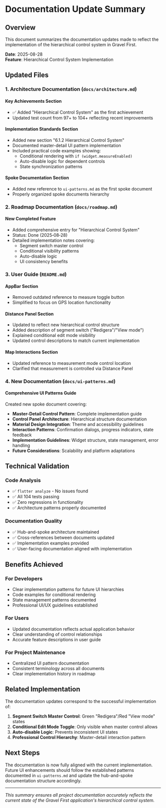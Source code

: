 # Documentation Update Summary

## Overview

This document summarizes the documentation updates made to reflect the implementation of the hierarchical control system in Gravel First.

**Date**: 2025-08-28  
**Feature**: Hierarchical Control System Implementation

## Updated Files

### 1. Architecture Documentation (`docs/architecture.md`)

#### Key Achievements Section
- ✅ Added "Hierarchical Control System" as the first achievement
- Updated test count from 97+ to 104+ reflecting recent improvements

#### Implementation Standards Section  
- Added new section "6.1.2 Hierarchical Control System"
- Documented master-detail UI pattern implementation
- Included practical code examples showing:
  - Conditional rendering with `if (widget.measureEnabled)`
  - Auto-disable logic for dependent controls
  - State synchronization patterns

#### Spoke Documentation Section
- Added new reference to `ui-patterns.md` as the first spoke document
- Properly organized spoke documents hierarchy

### 2. Roadmap Documentation (`docs/roadmap.md`)

#### New Completed Feature
- Added comprehensive entry for "Hierarchical Control System"
- Status: Done (2025‑08‑28)
- Detailed implementation notes covering:
  - Segment switch master control
  - Conditional visibility patterns
  - Auto-disable logic
  - UI consistency benefits

### 3. User Guide (`README.md`)

#### AppBar Section
- Removed outdated reference to measure toggle button
- Simplified to focus on GPS location functionality

#### Distance Panel Section
- Updated to reflect new hierarchical control structure
- Added description of segment switch ("Redigera"/"View mode")
- Explained conditional edit mode visibility
- Updated control descriptions to match current implementation

#### Map Interactions Section
- Updated reference to measurement mode control location
- Clarified that measurement is controlled via Distance Panel

### 4. New Documentation (`docs/ui-patterns.md`)

#### Comprehensive UI Patterns Guide
Created new spoke document covering:

- **Master-Detail Control Pattern**: Complete implementation guide
- **Control Panel Architecture**: Hierarchical structure documentation
- **Material Design Integration**: Theme and accessibility guidelines
- **Interaction Patterns**: Confirmation dialogs, progress indicators, state feedback
- **Implementation Guidelines**: Widget structure, state management, error handling
- **Future Considerations**: Scalability and platform adaptations

## Technical Validation

### Code Analysis
- ✅ `flutter analyze` - No issues found
- ✅ All 104 tests passing
- ✅ Zero regressions in functionality
- ✅ Architecture patterns properly documented

### Documentation Quality
- ✅ Hub-and-spoke architecture maintained
- ✅ Cross-references between documents updated
- ✅ Implementation examples provided
- ✅ User-facing documentation aligned with implementation

## Benefits Achieved

### For Developers
- Clear implementation patterns for future UI hierarchies
- Code examples for conditional rendering
- State management patterns documented
- Professional UI/UX guidelines established

### For Users
- Updated documentation reflects actual application behavior
- Clear understanding of control relationships
- Accurate feature descriptions in user guide

### For Project Maintenance
- Centralized UI pattern documentation
- Consistent terminology across all documents
- Clear implementation history in roadmap

## Related Implementation

The documentation updates correspond to the successful implementation of:

1. **Segment Switch Master Control**: Green "Redigera"/Red "View mode" states
2. **Conditional Edit Mode Toggle**: Only visible when master control allows
3. **Auto-disable Logic**: Prevents inconsistent UI states
4. **Professional Control Hierarchy**: Master-detail interaction pattern

## Next Steps

The documentation is now fully aligned with the current implementation. Future UI enhancements should follow the established patterns documented in `ui-patterns.md` and update the hub-and-spoke documentation structure accordingly.

---

*This summary ensures all project documentation accurately reflects the current state of the Gravel First application's hierarchical control system.*
